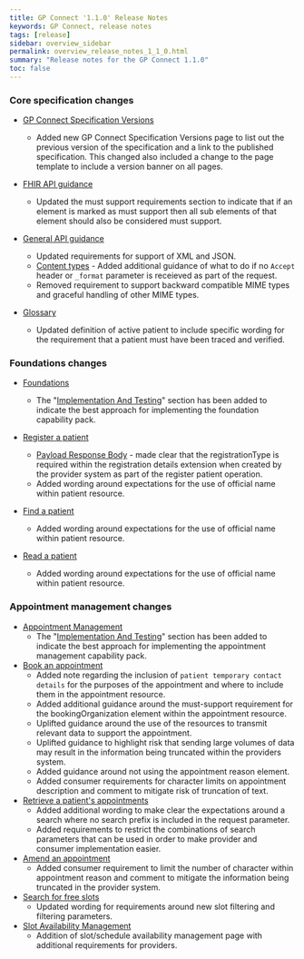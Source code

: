 ```yaml
---
title: GP Connect '1.1.0' Release Notes
keywords: GP Connect, release notes
tags: [release]
sidebar: overview_sidebar
permalink: overview_release_notes_1_1_0.html
summary: "Release notes for the GP Connect 1.1.0"
toc: false
---
```


### Core specification changes

- [GP Connect Specification Versions](overview_specification_versions.html)
  - Added new GP Connect Specification Versions page to list out the previous version of the specification and a link to the published specification. This changed also included a change to the page template to include a version banner on all pages.

- [FHIR API guidance](development_fhir_api_guidance.html)
  - Updated the must support requirements section to indicate that if an element is marked as must support then all sub elements of that element should also be considered must support.

- [General API guidance](development_general_api_guidance.html)
  - Updated requirements for support of XML and JSON.
  - [Content types](development_general_api_guidance.html#content-types) - Added additional guidance of what to do if no `Accept` header or `_format` parameter is receieved as part of the request.
  - Removed requirement to support backward compatible MIME types and graceful handling of other MIME types.
  
- [Glossary](overview_glossary.html)
  - Updated definition of active patient to include specific wording for the requirement that a patient must have been traced and verified.

  
### Foundations changes

- [Foundations](foundations.html)
  - The "[Implementation And Testing](foundations.html#implementation-and-testing)" section has been added to indicate the best approach for implementing the foundation capability pack.
  
- [Register a patient](foundations_use_case_register_a_patient.html)
  - [Payload Response Body](foundations_use_case_register_a_patient.html#payload-response-body) - made clear that the registrationType is required within the registration details extension when created by the provider system as part of the register patient operation.
  - Added wording around expectations for the use of official name within patient resource.

- [Find a patient](foundations_use_case_find_a_patient.html)
  - Added wording around expectations for the use of official name within patient resource.
  
- [Read a patient](foundations_use_case_read_a_patient.html)
  - Added wording around expectations for the use of official name within patient resource.

  
### Appointment management changes

- [Appointment Management](appointments.html)
  - The "[Implementation And Testing](appointments.html#implementation-and-testing)" section has been added to indicate the best approach for implementing the appointment management capability pack.
- [Book an appointment](appointments_use_case_book_an_appointment.html)
  - Added note regarding the inclusion of `patient temporary contact details` for the purposes of the appointment and where to include them in the appointment resource.
  - Added additional guidance around the must-support requirement for the bookingOrganization element within the appointment resource.
  - Uplifted guidance around the use of the resources to transmit relevant data to support the appointment.
  - Uplifted guidance to highlight risk that sending large volumes of data may result in the information being truncated within the providers system.
  - Added guidance around not using the appointment reason element.
  - Added consumer requirements for character limits on appointment description and comment to mitigate risk of truncation of text.
- [Retrieve a patient's appointments](appointments_use_case_retrieve_a_patients_appointments.html)
  - Added additional wording to make clear the expectations around a search where no search prefix is included in the request parameter.
  - Added requirements to restrict the combinations of search parameters that can be used in order to make provider and consumer implementation easier.
- [Amend an appointment](appointments_use_case_amend_an_appointment.html)
  - Added consumer requirement to limit the number of character within appointment reason and comment to mitigate the information being truncated in the provider system.
- [Search for free slots](appointments_use_case_search_for_free_slots.html)
  - Updated wording for requirements around new slot filtering and filtering parameters.
- [Slot Availability Management](appointments_slotavailabilitymanagement.html)
  - Addition of slot/schedule availability management page with additional requirements for providers.